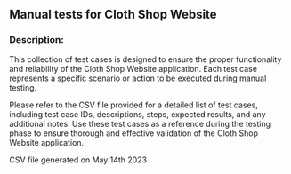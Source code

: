 ## Manual tests for Cloth Shop Website ##

### Description: ###

This collection of test cases is designed to ensure the proper functionality and reliability of the Cloth Shop Website application. 
Each test case represents a specific scenario or action to be executed during manual testing. 

Please refer to the CSV file provided for a detailed list of test cases, including test case IDs, descriptions, steps, expected results, and any additional notes. 
Use these test cases as a reference during the testing phase to ensure thorough and effective validation of the Cloth Shop Website application.


CSV file generated on May 14th 2023

